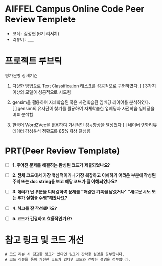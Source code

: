 # AIFFEL Campus Online Code Peer Review Templete
- 코더 : 김정현 (6기 리서치)
- 리뷰어 : ___

# 프로젝트 루브릭
평가문항	상세기준
1. 다양한 방법으로 Text Classification 태스크를 성공적으로 구현하였다.
[ ] 3가지 이상의 모델이 성공적으로 시도됨

3. gensim을 활용하여 자체학습된 혹은 사전학습된 임베딩 레이어를 분석하였다.	
[ ] gensim의 유사단어 찾기를 활용하여 자체학습한 임베딩과 사전학습 임베딩을 비교 분석함

4. 한국어 Word2Vec을 활용하여 가시적인 성능향상을 달성했다
[ ] 네이버 영화리뷰 데이터 감성분석 정확도를 85% 이상 달성함

# PRT(Peer Review Template)
- [ ] **1. 주어진 문제를 해결하는 완성된 코드가 제출되었나요?**
    
- [ ] **2. 전체 코드에서 가장 핵심적이거나 가장 복잡하고 이해하기 어려운 부분에 작성된 
주석 또는 doc string을 보고 해당 코드가 잘 이해되었나요?** 
        
- [ ] **3. 에러가 난 부분을 디버깅하여 문제를 “해결한 기록을 남겼거나” ”새로운 시도 또는 추가 실험을 수행”해봤나요?**
     
        
- [ ] **4. 회고를 잘 작성했나요?**
          
- [ ] **5. 코드가 간결하고 효율적인가요?**

# 참고 링크 및 코드 개선
```
# 코드 리뷰 시 참고한 링크가 있다면 링크와 간략한 설명을 첨부합니다.
# 코드 리뷰를 통해 개선한 코드가 있다면 코드와 간략한 설명을 첨부합니다.
```